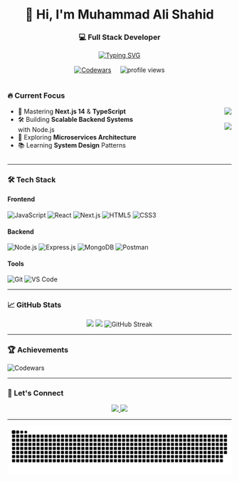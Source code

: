 <h1 align="center">🚀 Hi, I'm Muhammad Ali Shahid</h1>
<h3 align="center">💻 Full Stack Developer </h3>

<p align="center">
  <a href="https://git.io/typing-svg"><img src="https://readme-typing-svg.demolab.com?font=Fira+Code&pause=1000&color=00F72F&center=true&vCenter=true&width=435&lines=Coding+is+my+superpower%F0%9F%9A%80;TTurning+coffee+into+code+since+2022%F0%9F%8D%B5 ;Full-stack+developer+in+training%F0%9F%93%9A;" alt="Typing SVG" /></a>
</p>




<div align="center" style="display: flex; justify-content: center; gap: 20px; margin: 1rem 0;">
  <a href="https://www.codewars.com/users/GitMuhammadAli">
    <img src="https://img.shields.io/badge/Codewars-B1361E?style=for-the-badge&logo=codewars&logoColor=white" alt="Codewars"/>
  </a>
  <img src="https://komarev.com/ghpvc/?username=gitmuhammadali&label=Profile%20Views&color=blue&style=for-the-badge" alt="profile views"/>
</div>



<div style="display: flex; align-items: center; justify-content: space-between;">
  
  <!-- Left Section: Focus Details -->
  <div style="flex: 1; min-width: 300px;">
    <h3>🔥 Current Focus</h3>
    <ul>
      <li>🌱 Mastering <strong>Next.js 14</strong> & <strong>TypeScript</strong></li>
      <li>🛠️ Building <strong>Scalable Backend Systems</strong> with Node.js</li>
      <li>🧪 Exploring <strong>Microservices Architecture</strong></li>
      <li>📚 Learning <strong>System Design</strong> Patterns</li>
    </ul>
  </div>

  <!-- Right Section: Images with spacing -->
<div style="flex: 1; text-align: right;">
    <img src="https://github.com/GitMuhammadAli/GitMuhammadAli/assets/135626772/000bc313-3c8e-4d25-8702-f32e15f3d4b4" width="350" style="margin-bottom: 15px;"/>  
    <br/>  
    <img src="https://www.codewars.com/users/GitMuhammadAli/badges/large" width="300"/>
  </div>

</div>




---

### 🛠️ Tech Stack
#### Frontend
![JavaScript](https://img.shields.io/badge/-JavaScript-F7DF1E?logo=javascript&logoColor=black)
![React](https://img.shields.io/badge/-React-61DAFB?logo=react&logoColor=black)
![Next.js](https://img.shields.io/badge/-Next.js-000000?logo=next.js&logoColor=white)
![HTML5](https://img.shields.io/badge/-HTML5-E34F26?logo=html5&logoColor=white)
![CSS3](https://img.shields.io/badge/-CSS3-1572B6?logo=css3&logoColor=white)

#### Backend
![Node.js](https://img.shields.io/badge/-Node.js-339933?logo=node.js&logoColor=white)
![Express.js](https://img.shields.io/badge/-Express.js-000000?logo=express&logoColor=white)
![MongoDB](https://img.shields.io/badge/-MongoDB-47A248?logo=mongodb&logoColor=white)
![Postman](https://img.shields.io/badge/-Postman-FF6C37?logo=postman&logoColor=white)

#### Tools
![Git](https://img.shields.io/badge/-Git-F05032?logo=git&logoColor=white)
![VS Code](https://img.shields.io/badge/-VS%20Code-007ACC?logo=visual-studio-code&logoColor=white)

---

### 📈 GitHub Stats
<div align="center">
  <img height="180em" src="https://github-readme-stats.vercel.app/api?username=GitMuhammadAli&show_icons=true&theme=dark&include_all_commits=true&count_private=true"/>
  <img height="180em" src="https://github-readme-stats.vercel.app/api/top-langs/?username=GitMuhammadAli&layout=compact&langs_count=8&theme=dark"/>
  <img src="https://streak-stats.demolab.com?user=GitMuhammadAli&theme=dark&date_format=j%20M%5B%20Y%5D" alt="GitHub Streak"/>
</div>

---

### 🏆 Achievements
![Codewars](https://github.r2v.ch/codewars?user=GitMuhammadAli&stroke=%23BB432C)

---

### 🤝 Let's Connect
<p align="center">
  <a href="https://www.linkedin.com/in/alishahid-fswebdev/">
    <img src="https://img.shields.io/badge/LinkedIn-0077B5?style=for-the-badge&logo=linkedin&logoColor=white"/>
  </a>
  <a href="mailto:your.email@example.com">
    <img src="https://img.shields.io/badge/Gmail-D14836?style=for-the-badge&logo=gmail&logoColor=white"/>
  </a>
  
</p>

---

![Snake animation](https://github.com/platane/platane/raw/output/github-contribution-grid-snake-dark.svg)

